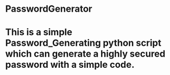 # PasswordGenerator
# This is a simple Password_Generating python script which can generate a highly secured password with a simple code.
